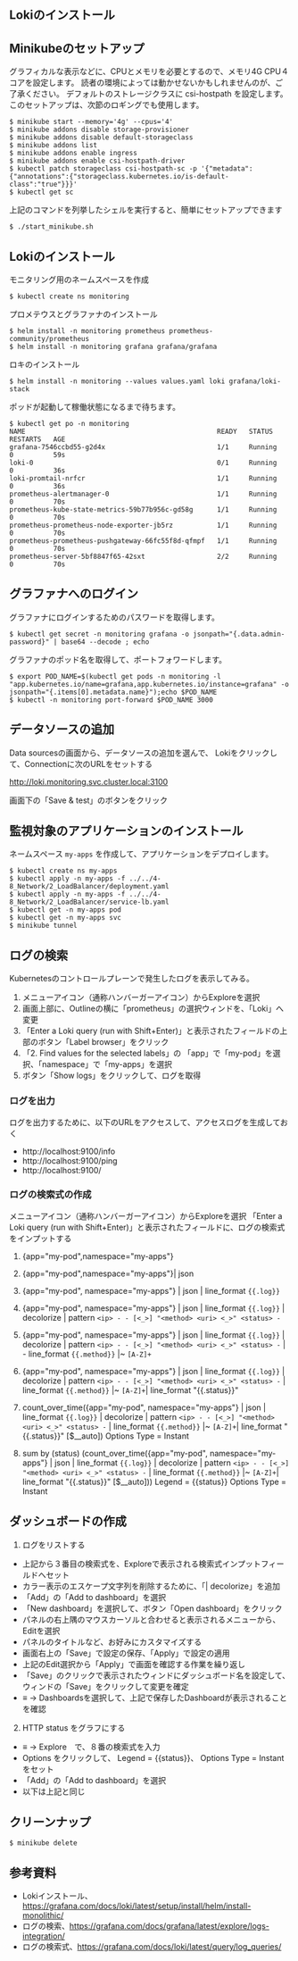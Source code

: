 ## Lokiのインストール


## Minikubeのセットアップ
グラフィカルな表示などに、CPUとメモリを必要とするので、メモリ4G CPU４コアを設定します。
読者の環境によっては動かせないかもしれませんのが、ご了承ください。
デフォルトのストレージクラスに csi-hostpath を設定します。
このセットアップは、次節のロギングでも使用します。

```
$ minikube start --memory='4g' --cpus='4'
$ minikube addons disable storage-provisioner
$ minikube addons disable default-storageclass
$ minikube addons list
$ minikube addons enable ingress
$ minikube addons enable csi-hostpath-driver
$ kubectl patch storageclass csi-hostpath-sc -p '{"metadata": {"annotations":{"storageclass.kubernetes.io/is-default-class":"true"}}}'
$ kubectl get sc
```

上記のコマンドを列挙したシェルを実行すると、簡単にセットアップできます
```
$ ./start_minikube.sh
```



## Lokiのインストール

モニタリング用のネームスペースを作成
```
$ kubectl create ns monitoring
```

プロメテウスとグラファナのインストール
```
$ helm install -n monitoring prometheus prometheus-community/prometheus
$ helm install -n monitoring grafana grafana/grafana
```


ロキのインストール
```
$ helm install -n monitoring --values values.yaml loki grafana/loki-stack 
```

ポッドが起動して稼働状態になるまで待ちます。
```
$ kubectl get po -n monitoring 
NAME                                                READY   STATUS    RESTARTS   AGE
grafana-7546ccbd55-g2d4x                            1/1     Running   0          59s
loki-0                                              0/1     Running   0          36s
loki-promtail-nrfcr                                 1/1     Running   0          36s
prometheus-alertmanager-0                           1/1     Running   0          70s
prometheus-kube-state-metrics-59b77b956c-gd58g      1/1     Running   0          70s
prometheus-prometheus-node-exporter-jb5rz           1/1     Running   0          70s
prometheus-prometheus-pushgateway-66fc55f8d-qfmpf   1/1     Running   0          70s
prometheus-server-5bf8847f65-42sxt                  2/2     Running   0          70s
```

## グラファナへのログイン
グラファナにログインするためのパスワードを取得します。
```
$ kubectl get secret -n monitoring grafana -o jsonpath="{.data.admin-password}" | base64 --decode ; echo
```

グラファナのポッド名を取得して、ポートフォワードします。
```
$ export POD_NAME=$(kubectl get pods -n monitoring -l "app.kubernetes.io/name=grafana,app.kubernetes.io/instance=grafana" -o jsonpath="{.items[0].metadata.name}");echo $POD_NAME
$ kubectl -n monitoring port-forward $POD_NAME 3000
```



## データソースの追加

Data sourcesの画面から、データソースの追加を選んで、
Lokiをクリックして、Connectionに次のURLをセットする

http://loki.monitoring.svc.cluster.local:3100

画面下の「Save & test」のボタンをクリック





## 監視対象のアプリケーションのインストール
ネームスペース `my-apps` を作成して、アプリケーションをデプロイします。

```
$ kubectl create ns my-apps
$ kubectl apply -n my-apps -f ../../4-8_Network/2_LoadBalancer/deployment.yaml 
$ kubectl apply -n my-apps -f ../../4-8_Network/2_LoadBalancer/service-lb.yaml 
$ kubectl get -n my-apps pod
$ kubectl get -n my-apps svc
$ minikube tunnel
```


## ログの検索
Kubernetesのコントロールプレーンで発生したログを表示してみる。

1. メニューアイコン（通称ハンバーガーアイコン）からExploreを選択
2. 画面上部に、Outlineの横に「prometheus」の選択ウィンドを、「Loki」へ変更
3. 「Enter a Loki query (run with Shift+Enter)」と表示されたフィールドの上部のボタン「Label browser」をクリック
4. 「2. Find values for the selected labels」の 「app」で「my-pod」を選択、「namespace」で「my-apps」を選択
5. ボタン「Show logs」をクリックして、ログを取得

### ログを出力
ログを出力するために、以下のURLをアクセスして、アクセスログを生成しておく
- http://localhost:9100/info
- http://localhost:9100/ping
- http://localhost:9100/


### ログの検索式の作成
メニューアイコン（通称ハンバーガーアイコン）からExploreを選択
「Enter a Loki query (run with Shift+Enter)」と表示されたフィールドに、ログの検索式をインプットする

1. {app="my-pod",namespace="my-apps"}
2. {app="my-pod",namespace="my-apps"}| json 
3. {app="my-pod", namespace="my-apps"} | json | line_format `{{.log}}` 
4. {app="my-pod", namespace="my-apps"} | json | line_format `{{.log}}` | decolorize | pattern `<ip> - - [<_>] "<method> <uri> <_>" <status> -`
5. {app="my-pod", namespace="my-apps"} | json | line_format `{{.log}}` | decolorize | pattern `<ip> - - [<_>] "<method> <uri> <_>" <status> -` | - line_format `{{.method}}` |~ `[A-Z]+`
6. {app="my-pod", namespace="my-apps"} | json | line_format `{{.log}}` | decolorize | pattern `<ip> - - [<_>] "<method> <uri> <_>" <status> -` | line_format `{{.method}}` |~ `[A-Z]+`| line_format "{{.status}}"

7. count_over_time({app="my-pod", namespace="my-apps"} | json | line_format `{{.log}}` | decolorize | pattern `<ip> - - [<_>] "<method> <uri> <_>" <status> -` | line_format `{{.method}}` |~ `[A-Z]+`| line_format "{{.status}}" [$__auto])
  Options Type = Instant

8. sum by (status) (count_over_time({app="my-pod", namespace="my-apps"} | json | line_format `{{.log}}` | decolorize | pattern `<ip> - - [<_>] "<method> <uri> <_>" <status> -` | line_format `{{.method}}` |~ `[A-Z]+`| line_format "{{.status}}" [$__auto]))
  Legend = {{status}}
  Options Type = Instant



## ダッシュボードの作成
1. ログをリストする

- 上記から３番目の検索式を、Exploreで表示される検索式インプットフィールドへセット
- カラー表示のエスケープ文字列を削除するために、「| decolorize」を追加
- 「Add」の「Add to dashboard」を選択
- 「New dashboard」を選択して、ボタン「Open dashboard」をクリック
- パネルの右上隅のマウスカーソルと合わせると表示されるメニューから、Editを選択
- パネルのタイトルなど、お好みにカスタマイズする
- 画面右上の「Save」で設定の保存、「Apply」で設定の適用
- 上記のEdit選択から「Apply」で画面を確認する作業を繰り返し
- 「Save」のクリックで表示されたウィンドにダッシュボード名を設定して、ウィンドの「Save」をクリックして変更を確定 
- ≡ → Dashboardsを選択して、上記で保存したDashboardが表示されることを確認


2. HTTP status をグラフにする
- ≡ → Explore　で、８番の検索式を入力
- Options をクリックして、 Legend = {{status}}、 Options Type = Instant　をセット
- 「Add」の「Add to dashboard」を選択
- 以下は上記と同じ



## クリーンナップ
```
$ minikube delete
```


## 参考資料
- Lokiインストール、https://grafana.com/docs/loki/latest/setup/install/helm/install-monolithic/
- ログの検索、https://grafana.com/docs/grafana/latest/explore/logs-integration/
- ログの検索式、https://grafana.com/docs/loki/latest/query/log_queries/
